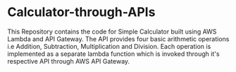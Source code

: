 # Calculator-through-APIs
This Repository contains the code for Simple Calculator built using AWS Lambda and API Gateway. The API provides four basic arithmetic operations i.e Addition, Subtraction, Multiplication and Division. Each operation is implemented as a separate lambda function which is invoked through it's respective API through AWS API Gateway.
